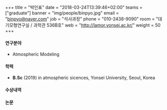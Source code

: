 +++
title = "박인표"
date = "2018-03-24T13:39:46+02:00"
teams = ["graduate"]
banner = "img/people/binpyo.jpg"
email = "binpyo@naver.com"
job = "석사과정"
phone = "010-2438-9090"
room = "대기모형연구실 / 과학관 536B호"
web = "http://lamor.yonsei.ac.kr/"
weight = 50
+++

#### 연구분야
+ Atmospheric Modeling

#### 학력
+ **B.Sc** (2019) in atmospheric sicences, Yonsei University, Seoul, Korea

#### 수상내역

#### 논문
